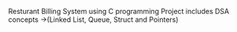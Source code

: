Resturant Billing System using C programming 
Project includes DSA concepts ->(Linked List, Queue, Struct and Pointers)
